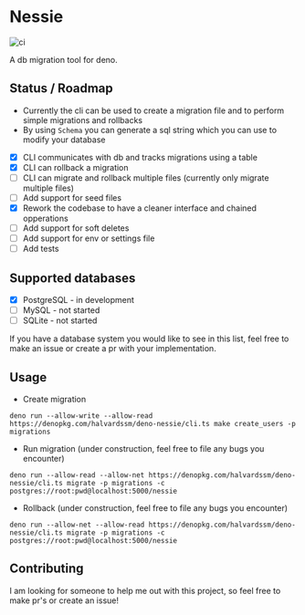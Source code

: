 # Nessie

![ci](https://github.com/halvardssm/deno-nessie/workflows/ci/badge.svg)

A db migration tool for deno.

## Status / Roadmap

* Currently the cli can be used to create a migration file and to perform simple migrations and rollbacks
* By using `Schema` you can generate a sql string which you can use to modify your database

* [x] CLI communicates with db and tracks migrations using a table
* [x] CLI can rollback a migration
* [ ] CLI can migrate and rollback multiple files (currently only migrate multiple files)
* [ ] Add support for seed files
* [x] Rework the codebase to have a cleaner interface and chained opperations
* [ ] Add support for soft deletes
* [ ] Add support for env or settings file
* [ ] Add tests

## Supported databases

* [x] PostgreSQL - in development
* [ ] MySQL - not started
* [ ] SQLite - not started

If you have a database system you would like to see in this list, feel free to make an issue or create a pr with your implementation.

## Usage

* Create migration

```deno run --allow-write --allow-read https://denopkg.com/halvardssm/deno-nessie/cli.ts make create_users -p migrations```

* Run migration (under construction, feel free to file any bugs you encounter)

```deno run --allow-read --allow-net https://denopkg.com/halvardssm/deno-nessie/cli.ts migrate -p migrations -c postgres://root:pwd@localhost:5000/nessie```

* Rollback (under construction, feel free to file any bugs you encounter)

```deno run --allow-net --allow-read https://denopkg.com/halvardssm/deno-nessie/cli.ts migrate -p migrations -c postgres://root:pwd@localhost:5000/nessie```

## Contributing

I am looking for someone to help me out with this project, so feel free to make pr's or create an issue!
